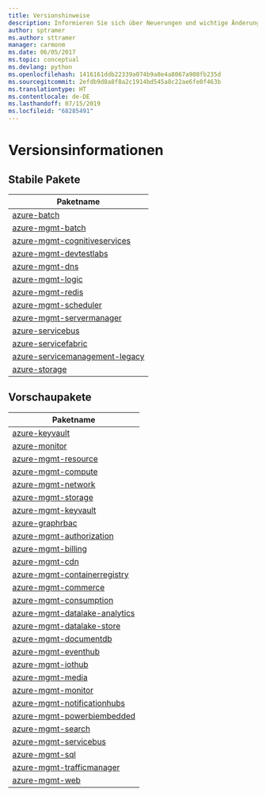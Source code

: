 ```yaml
---
title: Versionshinweise
description: Informieren Sie sich über Neuerungen und wichtige Änderungen in den Azure-Verwaltungsbibliotheken für Python.
author: sptramer
ms.author: sttramer
manager: carmonm
ms.date: 06/05/2017
ms.topic: conceptual
ms.devlang: python
ms.openlocfilehash: 1416161ddb22339a074b9a8e4a8067a908fb235d
ms.sourcegitcommit: 2efdb9d8a8f8a2c1914bd545a8c22ae6fe0f463b
ms.translationtype: HT
ms.contentlocale: de-DE
ms.lasthandoff: 07/15/2019
ms.locfileid: "68285491"
---
```

# <a name="release-notes"></a>Versionsinformationen

## <a name="stable-packages"></a>Stabile Pakete

| Paketname |
|--------------|
|[azure-batch](https://pypi.org/project/azure-batch/#history)  |   
|[azure-mgmt-batch](https://pypi.org/project/azure-mgmt-batch/#history)|
|[azure-mgmt-cognitiveservices](https://pypi.org/project/azure-mgmt-cognitiveservices/#history)|    
|[azure-mgmt-devtestlabs](https://pypi.org/project/azure-mgmt-devtestlabs/#history)|    
|[azure-mgmt-dns](https://pypi.org/project/azure-mgmt-dns/#history) |
|[azure-mgmt-logic](https://pypi.org/project/azure-mgmt-logic/#history)|
|[azure-mgmt-redis](https://pypi.org/project/azure-mgmt-redis/#history)|
|[azure-mgmt-scheduler](https://pypi.org/project/azure-mgmt-scheduler/#history)|    
|[azure-mgmt-servermanager](https://pypi.org/project/azure-mgmt-servermanager/#history)|    
|[azure-servicebus](https://pypi.org/project/azure-mgmt-servicebus/#history)|   
|[azure-servicefabric](https://pypi.org/project/azure-servicefabric/#history)|  
|[azure-servicemanagement-legacy](https://pypi.org/project/azure-servicemanagement-legacy/#history)|    
|[azure-storage](https://pypi.org/project/azure-storage/#history)|  

## <a name="preview-packages"></a>Vorschaupakete

|                                           Paketname                                           |
|--------------------------------------------------------------------------------------------------|
|                [azure-keyvault](https://pypi.org/project/azure-keyvault/#history)                |
|                 [azure-monitor](https://pypi.org/project/azure-monitor/#history)                 |
|           [azure-mgmt-resource](https://pypi.org/project/azure-mgmt-resource/#history)           |
|            [azure-mgmt-compute](https://pypi.org/project/azure-mgmt-compute/#history)            |
|            [azure-mgmt-network](https://pypi.org/project/azure-mgmt-network/#history)            |
|            [azure-mgmt-storage](https://pypi.org/project/azure-mgmt-storage/#history)            |
|           [azure-mgmt-keyvault](https://pypi.org/project/azure-mgmt-keyvault/#history)           |
|               [azure-graphrbac](https://pypi.org/project/azure-graphrbac/#history)               |
|      [azure-mgmt-authorization](https://pypi.org/project/azure-mgmt-authorization/#history)      |
|            [azure-mgmt-billing](https://pypi.org/project/azure-mgmt-billing/#history)            |
|                [azure-mgmt-cdn](https://pypi.org/project/azure-mgmt-cdn/#history)                |
|  [azure-mgmt-containerregistry](https://pypi.org/project/azure-mgmt-containerregistry/#history)  |
|           [azure-mgmt-commerce](https://pypi.org/project/azure-mgmt-commerce/#history)           |
|        [azure-mgmt-consumption](https://pypi.org/project/azure-mgmt-consumption/#history)        |
| [azure-mgmt-datalake-analytics](https://pypi.org/project/azure-mgmt-datalake-analytics/#history) |
|     [azure-mgmt-datalake-store](https://pypi.org/project/azure-mgmt-datalake-store/#history)     |
|         [azure-mgmt-documentdb](https://pypi.org/project/azure-mgmt-documentdb/#history)         |
|           [azure-mgmt-eventhub](https://pypi.org/project/azure-mgmt-eventhub/#history)           |
|             [azure-mgmt-iothub](https://pypi.org/project/azure-mgmt-iothub/#history)             |
|              [azure-mgmt-media](https://pypi.org/project/azure-mgmt-media/#history)              |
|            [azure-mgmt-monitor](https://pypi.org/project/azure-mgmt-monitor/#history)            |
|   [azure-mgmt-notificationhubs](https://pypi.org/project/azure-mgmt-notificationhubs/#history)   |
|    [azure-mgmt-powerbiembedded](https://pypi.org/project/azure-mgmt-powerbiembedded/#history)    |
|             [azure-mgmt-search](https://pypi.org/project/azure-mgmt-search/#history)             |
|         [azure-mgmt-servicebus](https://pypi.org/project/azure-mgmt-servicebus/#history)         |
|                [azure-mgmt-sql](https://pypi.org/project/azure-mgmt-sql/#history)                |
|     [azure-mgmt-trafficmanager](https://pypi.org/project/azure-mgmt-trafficmanager/#history)     |
|                [azure-mgmt-web](https://pypi.org/project/azure-mgmt-web/#history)                |


